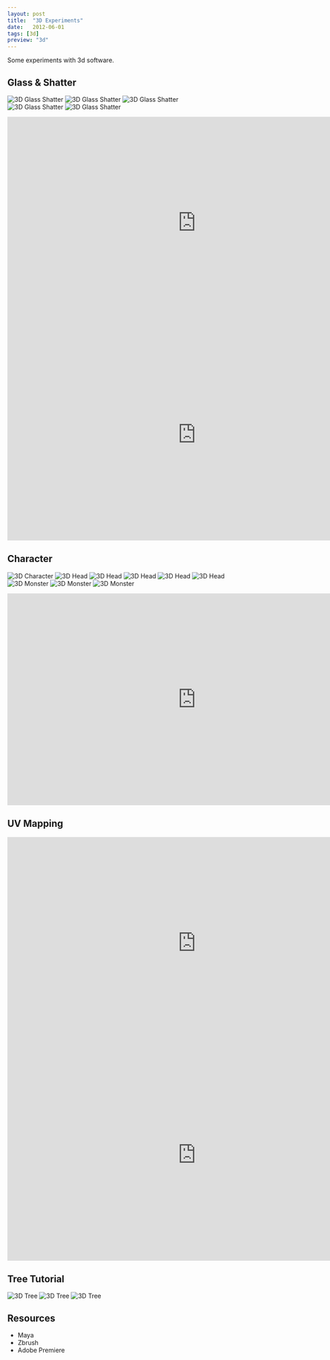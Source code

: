 ```yaml
---
layout: post
title:  "3D Experiments"
date:   2012-06-01
tags: [3d]
preview: "3d"
---
```


Some experiments with 3d software.

## Glass & Shatter

![3D Glass Shatter](/img/posts/media/3d/3D-GlassShatter.png)
![3D Glass Shatter](/img/posts/media/3d/3D-GlassShatter2.png)
![3D Glass Shatter](/img/posts/media/3d/3D-GlassShatter3.png)
![3D Glass Shatter](/img/posts/media/3d/3D-GlassShatter4.png)
![3D Glass Shatter](/img/posts/media/3d/3D-GlassShatter5.png)

<iframe width="853" height="480" src="http://www.youtube.com/embed/e0Qqgq8yOPI" frameborder="0" allowfullscreen></iframe>
<iframe width="853" height="480" src="http://www.youtube.com/embed/kEYlA4NuxTs" frameborder="0" allowfullscreen></iframe>

## Character
![3D Character](/img/posts/media/3d/3D-Character.png)
![3D Head](/img/posts/media/3d/3D-Head.png)
![3D Head](/img/posts/media/3d/3D-Head2.png)
![3D Head](/img/posts/media/3d/3D-Head3.png)
![3D Head](/img/posts/media/3d/3D-Head4.png)
![3D Head](/img/posts/media/3d/3D-Heads.png)
![3D Monster](/img/posts/media/3d/3D-Monster.png)
![3D Monster](/img/posts/media/3d/3D-Monster2.png)
![3D Monster](/img/posts/media/3d/3D-Monster3.png)

<iframe width="853" height="480" src="http://www.youtube.com/embed/wnD3ESpbgqE" frameborder="0" allowfullscreen></iframe>

## UV Mapping

<iframe width="853" height="480" src="http://www.youtube.com/embed/ohipkLW27tk" frameborder="0" allowfullscreen></iframe>
<iframe width="853" height="480" src="http://www.youtube.com/embed/svrmvCLmJhQ" frameborder="0" allowfullscreen></iframe>


## Tree Tutorial
![3D Tree](/img/posts/media/3d/3D-Tree.png)
![3D Tree](/img/posts/media/3d/3D-Tree2.png)
![3D Tree](/img/posts/media/3d/3D-Tree3.png)

## Resources
- Maya
- Zbrush
- Adobe Premiere

